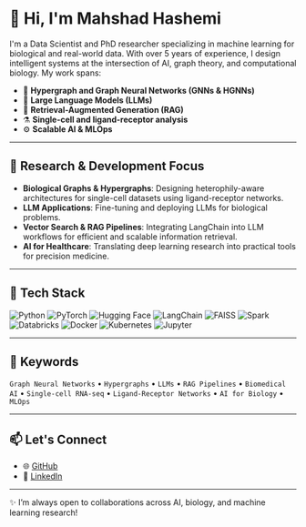 
# 👋 Hi, I'm Mahshad Hashemi

I'm a Data Scientist and PhD researcher specializing in machine learning for biological and real-world data. With over 5 years of experience, I design intelligent systems at the intersection of AI, graph theory, and computational biology. My work spans:

- 🧬 **Hypergraph and Graph Neural Networks (GNNs & HGNNs)** 
- 🧠 **Large Language Models (LLMs)** 
- 🔎 **Retrieval-Augmented Generation (RAG)** 
- ⚗️ **Single-cell and ligand-receptor analysis** 
- ⚙️ **Scalable AI & MLOps**
---

## 🌱 Research & Development Focus

- **Biological Graphs & Hypergraphs**: Designing heterophily-aware architectures for single-cell datasets using ligand-receptor networks.
- **LLM Applications**: Fine-tuning and deploying LLMs for biological problems.
- **Vector Search & RAG Pipelines**: Integrating LangChain into LLM workflows for efficient and scalable information retrieval.
- **AI for Healthcare**: Translating deep learning research into practical tools for precision medicine.

---

## 🔧 Tech Stack

![Python](https://img.shields.io/badge/Python-3776AB?style=flat&logo=python&logoColor=white)
![PyTorch](https://img.shields.io/badge/PyTorch-EE4C2C?style=flat&logo=pytorch&logoColor=white)
![Hugging Face](https://img.shields.io/badge/HuggingFace-FCC72C?style=flat&logo=huggingface&logoColor=black)
![LangChain](https://img.shields.io/badge/LangChain-000000?style=flat)
![FAISS](https://img.shields.io/badge/FAISS-00599C?style=flat)
![Spark](https://img.shields.io/badge/Apache%20Spark-E25A1C?style=flat&logo=apachespark&logoColor=white)
![Databricks](https://img.shields.io/badge/Databricks-E0201C?style=flat)
![Docker](https://img.shields.io/badge/Docker-2496ED?style=flat&logo=docker&logoColor=white)
![Kubernetes](https://img.shields.io/badge/Kubernetes-326CE5?style=flat&logo=kubernetes&logoColor=white)
![Jupyter](https://img.shields.io/badge/Jupyter-F37626?style=flat&logo=jupyter&logoColor=white)

---

## 🧠 Keywords

`Graph Neural Networks` • `Hypergraphs` • `LLMs` • `RAG Pipelines` • `Biomedical AI` • `Single-cell RNA-seq` • `Ligand-Receptor Networks` • `AI for Biology` • `MLOps` 

---

## 📫 Let's Connect

- 🌐 [GitHub](https://github.com/MahshadHashemi)
- 💼 [LinkedIn](https://linkedin.com/in/mahshadhashemi)

---

✨ I’m always open to collaborations across AI, biology, and machine learning research!
